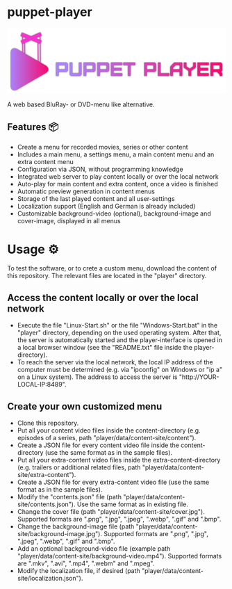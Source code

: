 # puppet-player
![puppetPlayerLogo](https://github.com/zeront4e/puppet-player/blob/main/static/puppetPlayerLogo.png?raw=true)

A web based BluRay- or DVD-menu like alternative.

## Features 📦
* Create a menu for recorded movies, series or other content
* Includes a main menu, a settings menu, a main content menu and an extra content menu
* Configuration via JSON, without programming knowledge
* Integrated web server to play content locally or over the local network
* Auto-play for main content and extra content, once a video is finished
* Automatic preview generation in content menus
* Storage of the last played content and all user-settings
* Localization support (English and German is already included)
* Customizable background-video (optional), background-image and cover-image, displayed in all menus

# Usage ⚙
To test the software, or to crete a custom menu, download the content of this repository. The relevant files are located in the "player" directory.

## Access the content locally or over the local network
* Execute the file "Linux-Start.sh" or the file "Windows-Start.bat" in the "player" directory, depending on the used operating system. After that, the server is automatically started and the player-interface is opened in a local browser window (see the "README.txt" file inside the player-directory).
* To reach the server via the local network, the local IP address of the computer must be determined (e.g. via "ipconfig" on Windows or "ip a" on a Linux system). The address to access the server is "http://YOUR-LOCAL-IP:8489".

## Create your own customized menu
* Clone this repository.
* Put all your content video files inside the content-directory (e.g. episodes of a series, path "player/data/content-site/content").
* Create a JSON file for every content video file inside the content-directory (use the same format as in the sample files).
* Put all your extra-content video files inside the extra-content-directory (e.g. trailers or additional related files, path "player/data/content-site/extra-content").
* Create a JSON file for every extra-content video file (use the same format as in the sample files).
* Modify the "contents.json" file (path "player/data/content-site/contents.json"). Use the same format as in existing file.
* Change the cover file (path "player/data/content-site/cover.jpg"). Supported formats are ".png", ".jpg", ".jpeg", ".webp", ".gif" and ".bmp".
* Change the background-image file (path "player/data/content-site/background-image.jpg"). Supported formats are ".png", ".jpg", ".jpeg", ".webp", ".gif" and ".bmp".
* Add an optional background-video file (example path "player/data/content-site/background-video.mp4"). Supported formats are ".mkv", ".avi", ".mp4", ".webm" and ".mpeg".
* Modify the localization file, if desired (path "player/data/content-site/localization.json").